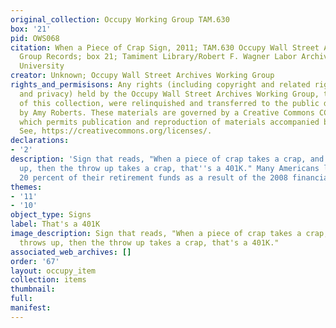 ```yaml
---
original_collection: Occupy Working Group TAM.630
box: '21'
pid: OWS068
citation: When a Piece of Crap Sign, 2011; TAM.630 Occupy Wall Street Archives Working
  Group Records; box 21; Tamiment Library/Robert F. Wagner Labor Archives, New York
  University
creator: Unknown; Occupy Wall Street Archives Working Group
rights_and_permisisons: Any rights (including copyright and related rights to publicity
  and privacy) held by the Occupy Wall Street Archives Working Group, the creator
  of this collection, were relinquished and transferred to the public domain in 2013
  by Amy Roberts. These materials are governed by a Creative Commons CC0 license,
  which permits publication and reproduction of materials accompanied by full attribution.
  See, https://creativecommons.org/licenses/.
declarations:
- '2'
description: 'Sign that reads, "When a piece of crap takes a crap, and that crap throws
  up, then the throw up takes a crap, that''s a 401K." Many Americans lost more than
  20 percent of their retirement funds as a result of the 2008 financial crash. '
themes:
- '11'
- '10'
object_type: Signs
label: That's a 401K
image_description: Sign that reads, "When a piece of crap takes a crap, and that crap
  throws up, then the throw up takes a crap, that's a 401K."
associated_web_archives: []
order: '67'
layout: occupy_item
collection: items
thumbnail:
full:
manifest:
---
```


